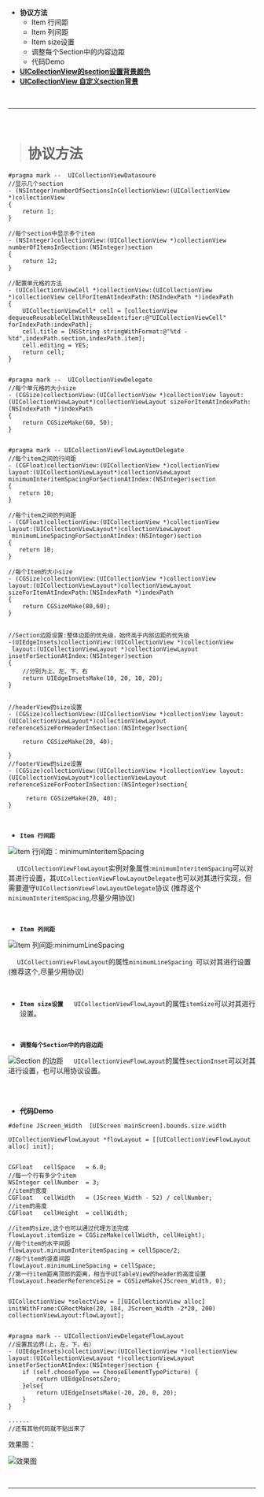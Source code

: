 
-  **协议方法**
	- Item 行间距
	- Item 列间距
	- Item size设置
	- 调整每个Section中的内容边距
	- 代码Demo
- [**UICollectionView的section设置背景颜色**](https://www.jianshu.com/p/8c9c5a125991)
- [**UICollectionView 自定义section背景**](https://www.jianshu.com/p/26791bad530c)

<br/>

***
<br/>

># 协议方法

```
#pragma mark --  UICollectionViewDatasoure
//显示几个section
- (NSInteger)numberOfSectionsInCollectionView:(UICollectionView *)collectionView
{
    return 1;
}

//每个section中显示多个item
- (NSInteger)collectionView:(UICollectionView *)collectionView numberOfItemsInSection:(NSInteger)section
{
    return 12;
}

//配置单元格的方法
- (UICollectionViewCell *)collectionView:(UICollectionView *)collectionView cellForItemAtIndexPath:(NSIndexPath *)indexPath
{
    UICollectionViewCell* cell = [collectionView dequeueReusableCellWithReuseIdentifier:@"UICollectionViewCell" forIndexPath:indexPath];
    cell.title = [NSString stringWithFormat:@"%td - %td",indexPath.section,indexPath.item];
    cell.editing = YES;
    return cell;
}


#pragma mark --  UICollectionViewDelegate
//每个单元格的大小size
- (CGSize)collectionView:(UICollectionView *)collectionView layout:(UICollectionViewLayout*)collectionViewLayout sizeForItemAtIndexPath:(NSIndexPath *)indexPath
{
    return CGSizeMake(60, 50);
}


#pragma mark -- UICollectionViewFlowLayoutDelegate
//每个item之间的行间距
- (CGFloat)collectionView:(UICollectionView *)collectionView 
layout:(UICollectionViewLayout*)collectionViewLayout 
minimumInteritemSpacingForSectionAtIndex:(NSInteger)section
{
   return 10;
}

//每个item之间的列间距
- (CGFloat)collectionView:(UICollectionView *)collectionView 
layout:(UICollectionViewLayout*)collectionViewLayout
 minimumLineSpacingForSectionAtIndex:(NSInteger)section
{
   return 10;
}

//每个Item的大小size
- (CGSize)collectionView:(UICollectionView *)collectionView 
layout:(UICollectionViewLayout*)collectionViewLayout 
sizeForItemAtIndexPath:(NSIndexPath *)indexPath
{
    return CGSizeMake(80,60);
}


//Section边距设置:整体边距的优先级，始终高于内部边距的优先级
-(UIEdgeInsets)collectionView:(UICollectionView *)collectionView
 layout:(UICollectionViewLayout *)collectionViewLayout 
insetForSectionAtIndex:(NSInteger)section
{
    //分别为上、左、下、右
    return UIEdgeInsetsMake(10, 20, 10, 20);
}


//headerView的size设置
- (CGSize)collectionView:(UICollectionView *)collectionView layout:(UICollectionViewLayout*)collectionViewLayout referenceSizeForHeaderInSection:(NSInteger)section{

    return CGSizeMake(20, 40);

}
//footerView的size设置
- (CGSize)collectionView:(UICollectionView *)collectionView layout:(UICollectionViewLayout*)collectionViewLayout referenceSizeForFooterInSection:(NSInteger)section{

     return CGSizeMake(20, 40);
}
```


<br/>

- **`Item 行间距`**

![item 行间距：minimumInteritemSpacing](https://upload-images.jianshu.io/upload_images/2959789-388d4762888a8b0b.png?imageMogr2/auto-orient/strip%7CimageView2/2/w/1240)

&emsp;   `UICollectionViewFlowLayout`实例对象属性:`minimumInteritemSpacing`可以对其进行设置，其`UICollectionViewFlowLayoutDelegate`也可以对其进行实现，但需要遵守`UICollectionViewFlowLayoutDelegate`协议 (推荐这个`minimumInteritemSpacing`,尽量少用协议)

<br/>

- **`Item 列间距`**

![Item 列间距:minimumLineSpacing](https://upload-images.jianshu.io/upload_images/2959789-93213e8d7b4ec9ba.png?imageMogr2/auto-orient/strip%7CimageView2/2/w/1240)

&emsp; `UICollectionViewFlowLayout`的属性`minimumLineSpacing `可以对其进行设置(推荐这个,尽量少用协议)


<br/>

- **`Item size设置`**
&emsp;  `UICollectionViewFlowLayout`的属性`itemSize`可以对其进行设置。

<br/>

- **`调整每个Section中的内容边距`**

![Section 的边距](https://upload-images.jianshu.io/upload_images/2959789-aa06b1756013710a.png?imageMogr2/auto-orient/strip%7CimageView2/2/w/1240)
&emsp;  `UICollectionViewFlowLayout`的属性`sectionInset`可以对其进行设置，也可以用协议设置。




<br/>
<br/>

- **代码Demo**



```
#define JScreen_Width  [UIScreen mainScreen].bounds.size.width

UICollectionViewFlowLayout *flowLayout = [[UICollectionViewFlowLayout alloc] init];
   
     
CGFloat   cellSpace   = 6.0;
//每一个行有多少个item
NSInteger cellNumber  = 3;
//item的宽度
CGFloat   cellWidth   = (JScreen_Width - 52) / cellNumber;
//item的高度
CGFloat   cellHeight  = cellWidth;
        
//item的size,这个也可以通过代理方法完成
flowLayout.itemSize = CGSizeMake(cellWidth, cellHeight);
//每个item的水平间距
flowLayout.minimumInteritemSpacing = cellSpace/2;
//每个item的竖直间距
flowLayout.minimumLineSpacing = cellSpace;
//第一行item距离顶部的距离，相当于UITableView的header的高度设置
flowLayout.headerReferenceSize = CGSizeMake(JScreen_Width, 0);
        

UICollectionView *selectView = [[UICollectionView alloc] initWithFrame:CGRectMake(20, 184, JScreen_Width -2*20, 200) collectionViewLayout:flowLayout];


#pragma mark -- UICollectionViewDelegateFlowLayout
//设置其边界(上，左，下，右）
- (UIEdgeInsets)collectionView:(UICollectionView *)collectionView layout:(UICollectionViewLayout *)collectionViewLayout insetForSectionAtIndex:(NSInteger)section {
    if (self.chooseType == ChooseElementTypePicture) {
        return UIEdgeInsetsZero;
    }else{
        return UIEdgeInsetsMake(-20, 20, 0, 20);
    }
}

......
//还有其他代码就不贴出来了
```
效果图：

![效果图](https://upload-images.jianshu.io/upload_images/2959789-f297540429acaa9e.jpg?imageMogr2/auto-orient/strip%7CimageView2/2/w/1240)


<br/>

***
<br/>

